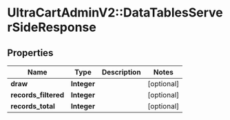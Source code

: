 # UltraCartAdminV2::DataTablesServerSideResponse

## Properties
Name | Type | Description | Notes
------------ | ------------- | ------------- | -------------
**draw** | **Integer** |  | [optional] 
**records_filtered** | **Integer** |  | [optional] 
**records_total** | **Integer** |  | [optional] 



